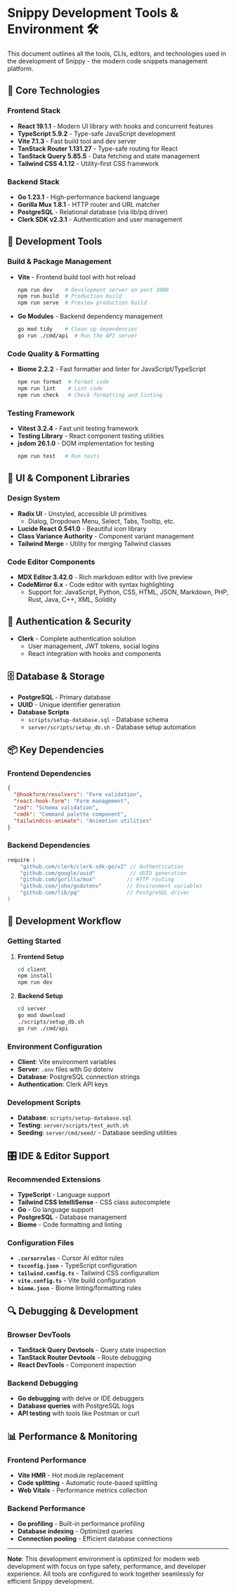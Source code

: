 # Snippy Development Tools & Environment 🛠️

This document outlines all the tools, CLIs, editors, and technologies used in the development of Snippy - the modern code snippets management platform.

## 🎯 Core Technologies

### Frontend Stack
- **React 19.1.1** - Modern UI library with hooks and concurrent features
- **TypeScript 5.9.2** - Type-safe JavaScript development
- **Vite 7.1.3** - Fast build tool and dev server
- **TanStack Router 1.131.27** - Type-safe routing for React
- **TanStack Query 5.85.5** - Data fetching and state management
- **Tailwind CSS 4.1.12** - Utility-first CSS framework

### Backend Stack
- **Go 1.23.1** - High-performance backend language
- **Gorilla Mux 1.8.1** - HTTP router and URL matcher
- **PostgreSQL** - Relational database (via lib/pq driver)
- **Clerk SDK v2.3.1** - Authentication and user management

## 🔧 Development Tools

### Build & Package Management
- **Vite** - Frontend build tool with hot reload
  ```bash
  npm run dev    # Development server on port 3000
  npm run build  # Production build
  npm run serve  # Preview production build
  ```

- **Go Modules** - Backend dependency management
  ```bash
  go mod tidy    # Clean up dependencies
  go run ./cmd/api  # Run the API server
  ```

### Code Quality & Formatting
- **Biome 2.2.2** - Fast formatter and linter for JavaScript/TypeScript
  ```bash
  npm run format  # Format code
  npm run lint    # Lint code
  npm run check   # Check formatting and linting
  ```

### Testing Framework
- **Vitest 3.2.4** - Fast unit testing framework
- **Testing Library** - React component testing utilities
- **jsdom 26.1.0** - DOM implementation for testing
  ```bash
  npm run test   # Run tests
  ```

## 🎨 UI & Component Libraries

### Design System
- **Radix UI** - Unstyled, accessible UI primitives
  - Dialog, Dropdown Menu, Select, Tabs, Tooltip, etc.
- **Lucide React 0.541.0** - Beautiful icon library
- **Class Variance Authority** - Component variant management
- **Tailwind Merge** - Utility for merging Tailwind classes

### Code Editor Components
- **MDX Editor 3.42.0** - Rich markdown editor with live preview
- **CodeMirror 6.x** - Code editor with syntax highlighting
  - Support for: JavaScript, Python, CSS, HTML, JSON, Markdown, PHP, Rust, Java, C++, XML, Solidity

## 🔐 Authentication & Security
- **Clerk** - Complete authentication solution
  - User management, JWT tokens, social logins
  - React integration with hooks and components

## 🗄️ Database & Storage
- **PostgreSQL** - Primary database
- **UUID** - Unique identifier generation
- **Database Scripts**
  - `scripts/setup-database.sql` - Database schema
  - `server/scripts/setup_db.sh` - Database setup automation

## 📦 Key Dependencies

### Frontend Dependencies
```json
{
  "@hookform/resolvers": "Form validation",
  "react-hook-form": "Form management",
  "zod": "Schema validation",
  "cmdk": "Command palette component",
  "tailwindcss-animate": "Animation utilities"
}
```

### Backend Dependencies
```go
require (
    "github.com/clerk/clerk-sdk-go/v2" // Authentication
    "github.com/google/uuid"           // UUID generation
    "github.com/gorilla/mux"          // HTTP routing
    "github.com/joho/godotenv"        // Environment variables
    "github.com/lib/pq"               // PostgreSQL driver
)
```

## 🚀 Development Workflow

### Getting Started
1. **Frontend Setup**
   ```bash
   cd client
   npm install
   npm run dev
   ```

2. **Backend Setup**
   ```bash
   cd server
   go mod download
   ./scripts/setup_db.sh
   go run ./cmd/api
   ```

### Environment Configuration
- **Client**: Vite environment variables
- **Server**: `.env` files with Go dotenv
- **Database**: PostgreSQL connection strings
- **Authentication**: Clerk API keys

### Development Scripts
- **Database**: `scripts/setup-database.sql`
- **Testing**: `server/scripts/test_auth.sh`
- **Seeding**: `server/cmd/seed/` - Database seeding utilities

## 🎛️ IDE & Editor Support

### Recommended Extensions
- **TypeScript** - Language support
- **Tailwind CSS IntelliSense** - CSS class autocomplete
- **Go** - Go language support
- **PostgreSQL** - Database management
- **Biome** - Code formatting and linting

### Configuration Files
- **`.cursorrules`** - Cursor AI editor rules
- **`tsconfig.json`** - TypeScript configuration
- **`tailwind.config.ts`** - Tailwind CSS configuration
- **`vite.config.ts`** - Vite build configuration
- **`biome.json`** - Biome linting/formatting rules

## 🔍 Debugging & Development

### Browser DevTools
- **TanStack Query Devtools** - Query state inspection
- **TanStack Router Devtools** - Route debugging
- **React DevTools** - Component inspection

### Backend Debugging
- **Go debugging** with delve or IDE debuggers
- **Database queries** with PostgreSQL logs
- **API testing** with tools like Postman or curl

## 📊 Performance & Monitoring

### Frontend Performance
- **Vite HMR** - Hot module replacement
- **Code splitting** - Automatic route-based splitting
- **Web Vitals** - Performance metrics collection

### Backend Performance
- **Go profiling** - Built-in performance profiling
- **Database indexing** - Optimized queries
- **Connection pooling** - Efficient database connections

---

**Note**: This development environment is optimized for modern web development with focus on type safety, performance, and developer experience. All tools are configured to work together seamlessly for efficient Snippy development.
